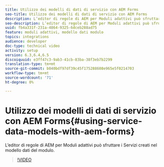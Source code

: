 ```yaml
---
title: Utilizzo dei modelli di dati di servizio con AEM Forms
seo-title: Utilizzo dei modelli di dati di servizio con AEM Forms
description: L’editor di regole di AEM per Moduli adattivi può sfruttare i Servizi creati nel modello dati del modulo.
seo-description: L’editor di regole di AEM per Moduli adattivi può sfruttare i Servizi creati nel modello dati del modulo.
uuid: fb4a331f-231a-4864-9325-6dceb288ad75
feature: moduli adattivi, modello dati modulo
topics: integrations
audience: developer
doc-type: technical video
activity: setup
version: 6.3,6.4,6.5
discoiquuid: e3ff47c3-9ab3-41cb-83ba-38f3eb7b2299
translation-type: tm+mt
source-git-commit: b040bdf97df39c45f175288608e965e5f0214703
workflow-type: tm+mt
source-wordcount: '71'
ht-degree: 0%

---
```



# Utilizzo dei modelli di dati di servizio con AEM Forms{#using-service-data-models-with-aem-forms}

L’editor di regole di AEM per Moduli adattivi può sfruttare i Servizi creati nel modello dati del modulo.

>[!VIDEO](https://video.tv.adobe.com/v/17739/?quality=9&learn=on)

